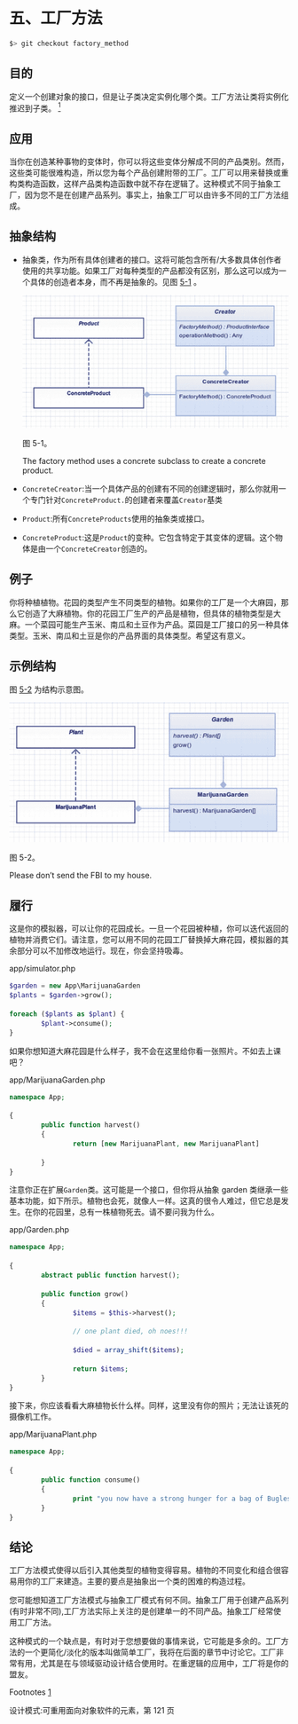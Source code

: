 # 五、工厂方法

```php
$> git checkout factory_method

```

## 目的

定义一个创建对象的接口，但是让子类决定实例化哪个类。工厂方法让类将实例化推迟到子类。 [<sup>1</sup>](#Fn1)

## 应用

当你在创造某种事物的变体时，你可以将这些变体分解成不同的产品类别。然而，这些类可能很难构造，所以您为每个产品创建附带的工厂。工厂可以用来替换或重构类构造函数，这样产品类构造函数中就不存在逻辑了。这种模式不同于抽象工厂，因为您不是在创建产品系列。事实上，抽象工厂可以由许多不同的工厂方法组成。

## 抽象结构

*   抽象类，作为所有具体创建者的接口。这将可能包含所有/大多数具体创作者使用的共享功能。如果工厂对每种类型的产品都没有区别，那么这可以成为一个具体的创造者本身，而不再是抽象的。见图 [5-1](#Fig1) 。

    ![A435115_1_En_5_Fig1_HTML.jpg](img/A435115_1_En_5_Fig1_HTML.jpg)

    图 5-1。

    The factory method uses a concrete subclass to create a concrete product.
*   `ConcreteCreator`:当一个具体产品的创建有不同的创建逻辑时，那么你就用一个专门针对`ConcreteProduct.`的创建者来覆盖`Creator`基类

*   `Product`:所有`ConcreteProducts`使用的抽象类或接口。

*   `ConcreteProduct`:这是`Product`的变种。它包含特定于其变体的逻辑。这个物体是由一个`ConcreteCreator`创造的。

## 例子

你将种植植物。花园的类型产生不同类型的植物。如果你的工厂是一个大麻园，那么它创造了大麻植物。你的花园工厂生产的产品是植物，但具体的植物类型是大麻。一个菜园可能生产玉米、南瓜和土豆作为产品。菜园是工厂接口的另一种具体类型。玉米、南瓜和土豆是你的产品界面的具体类型。希望这有意义。

## 示例结构

图 [5-2](#Fig2) 为结构示意图。

![A435115_1_En_5_Fig2_HTML.jpg](img/A435115_1_En_5_Fig2_HTML.jpg)

图 5-2。

Please don’t send the FBI to my house.

## 履行

这是你的模拟器，可以让你的花园成长。一旦一个花园被种植，你可以迭代返回的植物并消费它们。请注意，您可以用不同的花园工厂替换掉大麻花园，模拟器的其余部分可以不加修改地运行。现在，你会坚持吸毒。

app/simulator.php

```php
$garden = new App\MarijuanaGarden
$plants = $garden->grow();

foreach ($plants as $plant) {
        $plant->consume();
}

```

如果你想知道大麻花园是什么样子，我不会在这里给你看一张照片。不如去上课吧？

app/MarijuanaGarden.php

```php
namespace App;

{
        public function harvest()
        {
                return [new MarijuanaPlant, new MarijuanaPlant]

        }
}

```

注意你正在扩展`Garden`类。这可能是一个接口，但你将从抽象 garden 类继承一些基本功能，如下所示。植物也会死，就像人一样。这真的很令人难过，但它总是发生。在你的花园里，总有一株植物死去。请不要问我为什么。

app/Garden.php

```php
namespace App;

{
        abstract public function harvest();

        public function grow()
        {
                $items = $this->harvest();

                // one plant died, oh noes!!!

                $died = array_shift($items);

                return $items;
        }
}

```

接下来，你应该看看大麻植物长什么样。同样，这里没有你的照片；无法让该死的摄像机工作。

app/MarijuanaPlant.php

```php
namespace App;

{
        public function consume()
        {
                print "you now have a strong hunger for a bag of Bugles" . PHP_EOL;
        }
}

```

## 结论

工厂方法模式使得以后引入其他类型的植物变得容易。植物的不同变化和组合很容易用你的工厂来建造。主要的要点是抽象出一个类的困难的构造过程。

您可能想知道工厂方法模式与抽象工厂模式有何不同。抽象工厂用于创建产品系列(有时非常不同),工厂方法实际上关注的是创建单一的不同产品。抽象工厂经常使用工厂方法。

这种模式的一个缺点是，有时对于您想要做的事情来说，它可能是多余的。工厂方法的一个更简化/淡化的版本叫做简单工厂，我将在后面的章节中讨论它。工厂非常有用，尤其是在与领域驱动设计结合使用时。在重逻辑的应用中，工厂将是你的盟友。

Footnotes [1](#Fn1_source)

设计模式:可重用面向对象软件的元素，第 121 页